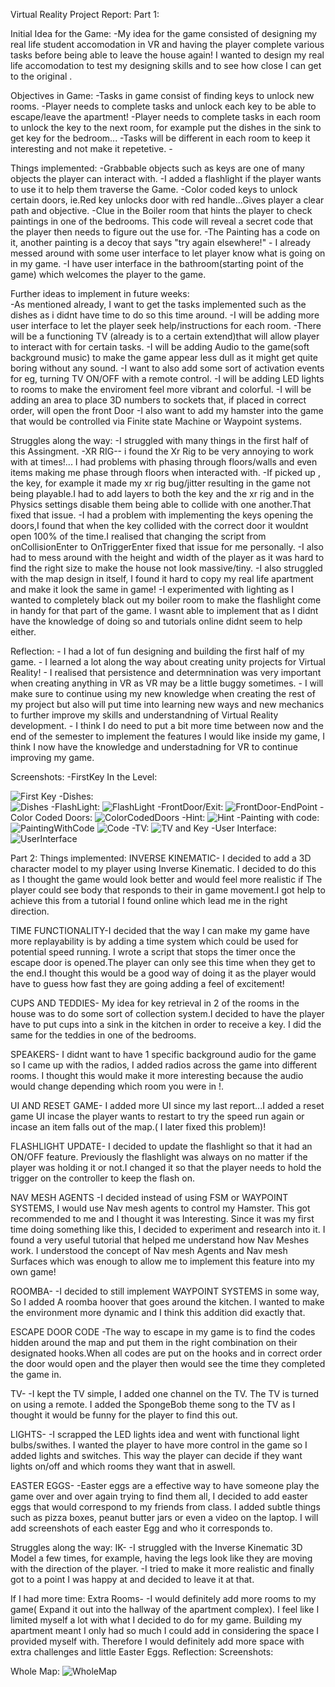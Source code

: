 Virtual Reality Project Report:
Part 1:

Initial Idea for the Game:
        -My idea for the game consisted of designing my real life student accomodation in VR and having the player complete various tasks before being able to leave the house again!
        I wanted to design my real life accomodation to test my designing skills and to see how close I can get to the original .

Objectives in Game:
        -Tasks in game consist of finding keys to unlock new rooms.
        -Player needs to complete tasks and unlock each key to be able to escape/leave the apartment!
        -Player needs to complete tasks in each room to unlock the key to the next room, for example put the dishes in the sink to get key for the bedroom...
        -Tasks will be different in each room to keep it interesting and not make it repetetive.
        -

Things implemented:
        -Grabbable objects such as keys are one of many objects the player can interact with.
        -I added a flashlight if the player wants to use it to help them traverse the Game.
        -Color coded keys to unlock certain doors, ie.Red key unlocks door with red handle...Gives player a clear path and 
         objective.
        -Clue in the Boiler room that hints the player to check paintings in one of the bedrooms. This code will reveal a secret code that the player then needs to figure out the use for.
        -The Painting has a code on it, another painting is a decoy that says "try again elsewhere!"
        - I already messed around with some user interface to let player know what is going on in my game.
        -I have user interface in the bathroom(starting point of the game) which welcomes the player to the game.
        

Further ideas to implement in future weeks:        
        -As mentioned already, I want to get the tasks implemented such as the dishes as i didnt have time to do so this time around.
        -I will be adding more user interface to let the player seek help/instructions for each room.
        -There will be a functioning TV (already is to a certain extend)that will allow player to interact with for certain tasks.
        -I will be adding Audio to the game(soft background music) to make the game appear less dull as it might get quite boring without any sound.
        -I want to also add some sort of activation events for eg, turning TV ON/OFF with a remote control.
        -I will be adding LED lights to rooms to make the enviroment feel more vibrant and colorful.
        -I will be adding an area to place 3D numbers to sockets that, if placed in correct order, will open the front Door
        -I also want to add my hamster into the game that would be controlled via Finite state Machine or Waypoint systems.
        
        
Struggles along the way:
        -I struggled with many things in the first half of this Assingment.
        -XR RIG-- i found the Xr Rig to be very annoying to work with at times!... I had problems with phasing through floors/walls and even items making me phase through floors when interacted with.
        -If picked up , the key, for example it made my xr rig bug/jitter resulting in the game not being playable.I had to add layers to both the key and the xr rig and in the Physics settings disable them being able to
         collide with one another.That fixed that issue.
        -I had a problem with implementing the keys opening the doors,I found that when the key collided with the correct door it wouldnt open 100% of the time.I realised that changing the script from onCollisionEnter to
         OnTriggerEnter fixed that issue for me personally.
        -I also had to mess around with the height and width of the player as it was hard to find the right size to make the house not look massive/tiny.
        -I also struggled with the map design in itself, I found it hard to copy my real life apartment and make it look the same in game!
        -I experimented with lighting as I wanted to completely black out my boiler room to make the flashlight come in handy for that part of the game. I wasnt able to implement that as I didnt have the knowledge of
         doing so and tutorials online didnt seem to help either.

Reflection:
        - I had a lot of fun designing and building the first half of my game.
        - I learned a lot along the way about creating unity projects for Virtual Reality!
        - I realised that persistence and determnination was very important when creating anything in VR as VR may be a little buggy sometimes.
        - I will make sure to continue using my new knowledge when creating the rest of my project but also will put time into learning new ways and new mechanics to further improve my skills and understandning of Virtual 
          Reality development.
        - I think I do need to put a bit more time between now and the end of the semester to implement the features I would like inside my game, I think I now have the knowledge and understadning for VR to continue
          improving my game.


Screenshots: 
        -FirstKey In the Level:

![First Key](https://github.com/tussoftwaredesign/ca-piotrWarkocki2003/assets/146718291/9ad311d1-1cca-4cb8-8e0a-a680bbff0b2d)
-Dishes:  
![Dishes](https://github.com/tussoftwaredesign/ca-piotrWarkocki2003/assets/146718291/c82c6773-e983-4739-bbf6-a7e962b744c4)
        -FlashLight:
![FlashLight](https://github.com/tussoftwaredesign/ca-piotrWarkocki2003/assets/146718291/fffba7f4-6d05-44a7-962b-c04f00b8b147)
        -FrontDoor/Exit:
![FrontDoor-EndPoint](https://github.com/tussoftwaredesign/ca-piotrWarkocki2003/assets/146718291/cea28891-cea0-4f81-9f6d-26121966baf6)
        -Color Coded Doors:
![ColorCodedDoors](https://github.com/tussoftwaredesign/ca-piotrWarkocki2003/assets/146718291/d3df6e7e-06e8-48c3-a889-5b700a0fa4d7)
        -Hint:
![Hint](https://github.com/tussoftwaredesign/ca-piotrWarkocki2003/assets/146718291/2a4e755d-83c7-481c-859e-1dd245dd961a)
        -Painting with code:
![PaintingWithCode](https://github.com/tussoftwaredesign/ca-piotrWarkocki2003/assets/146718291/241c8fe8-24d6-4e37-8b5c-82ec98432f3c)
![Code](https://github.com/tussoftwaredesign/ca-piotrWarkocki2003/assets/146718291/7589ed25-4cec-435f-909f-a43ec122ddff)
        -TV:
![TV and Key](https://github.com/tussoftwaredesign/ca-piotrWarkocki2003/assets/146718291/ce150212-dfd7-43f9-af52-7fe8e52db209)
        -User Interface:
![UserInterface](https://github.com/tussoftwaredesign/ca-piotrWarkocki2003/assets/146718291/7d42d7c1-f337-453c-a798-158cbd8cdaf4)


Part 2:
Things implemented:
INVERSE KINEMATIC- I decided to add a 3D character model to my player using Inverse Kinematic. I decided to do this as I thought 
                   the game would look better and would feel more realistic if The player could see body that responds to their in
                   game movement.I got help to achieve this from a tutorial I found online which lead me in the right direction.

TIME FUNCTIONALITY-I decided that the way I can make my game have more replayability is by adding a time system which could be used
                   for potential speed running.
                   I wrote a script that stops the timer once the escape door is opened.The player can only see this time when they
                   get to the end.I thought this would be a good way of doing it as the player would have to guess how fast they are
                   going adding a feel of excitement!

CUPS AND TEDDIES-  My idea for key retrieval in 2 of the rooms in the house was to do some sort of collection system.I decided to have 
                   the player have to put cups into a sink in the kitchen in order to receive a key. I did the same for the teddies in
                   one of the bedrooms.

SPEAKERS-          I didnt want to have 1 specific background audio for the game so I came up with the radios, I added radios across 
                   the game into different rooms. I thought this would make it more interesting because the audio would change depending
                   which room you were in !.
                           
UI AND RESET GAME- I added more UI since my last report...I added a reset game UI incase the player wants to restart to try the speed run 
                   again or incase an item falls out of the map.( I later fixed this problem)!

FLASHLIGHT UPDATE- I decided to update the flashlight so that it had an ON/OFF feature. Previously the flashlight was always on no matter 
                   if the player was holding it or not.I changed it so that the player needs to hold the trigger on the controller to keep
                   the flash on.

NAV MESH AGENTS   -I decided instead of using FSM or WAYPOINT SYSTEMS, I would use Nav mesh agents to control my Hamster. This got recommended
                   to me and I thought it was Interesting. Since it was my first time doing something like this, I decided to experiment and 
                   research into it. I found a very useful tutorial that helped me understand how Nav Meshes work. I understood the concept
                   of Nav mesh Agents and Nav mesh Surfaces which was enough to allow me to implement this feature into my own game!

ROOMBA-           -I decided to still implement WAYPOINT SYSTEMS in some way, So I added A roomba hoover that goes around the kitchen. I wanted to make 
                  the environment more dynamic and I think this addition did exactly that.

ESCAPE DOOR CODE  -The way to escape in my game is to find the codes hidden around the map and put them in the right combination on their
                   designated hooks.When all codes are put on the hooks and in correct order the door would open and the player then would see
                   the time they completed the game in.

TV-               -I kept the TV simple, I added one channel on the TV. The TV is turned on using a remote. I added the SpongeBob theme song to the TV
                   as I thought it would be funny for the player to find this out.

LIGHTS-           -I scrapped the LED lights idea and went with functional light bulbs/swithes. I wanted the player to have more control in the game so I
                   added lights and switches. This way the player can decide if they want lights on/off and which rooms they want that in aswell.

EASTER EGGS-      -Easter eggs are a effective way to have someone play the game over and over again trying to find them all, I decided to add easter eggs 
                   that would correspond to my friends from class. I added subtle things such as pizza boxes, peanut butter jars or even a video on the laptop.
                   I will add screenshots of each easter Egg and who it corresponds to.


Struggles along the way:
IK-               -I struggled with the Inverse Kinematic 3D Model a few times, for example, having the legs look like they are moving with the direction of the player.
                  -I tried to make it more realistic and finally got to a point I was happy at and decided to leave it at that.



    

If I had more time:
Extra Rooms-      -I would definitely add more rooms to my game( Expand it out into the hallway of the apartment complex). I feel like I limited myself a lot with what I
                   decided to do for my game. Building my apartment meant I only had so much I could add in considering the space I provided myself with.
                   Therefore I would definitely add more space with extra challenges and little Easter Eggs.
Reflection:
Screenshots: 

Whole Map:
![WholeMap](https://github.com/tussoftwaredesign/ca-piotrWarkocki2003/assets/146718291/27559aa6-19b0-4391-9045-fc3d683768ae)







